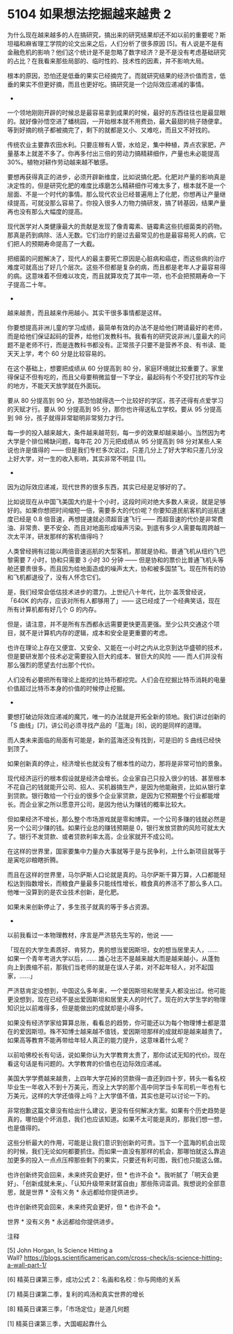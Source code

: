 # 5104 如果想法挖掘越来越贵 2

为什么现在越来越多的人在搞研究，搞出来的研究结果却还不如以前的重要呢？斯坦福和麻省理工学院的论文出来之后，人们分析了很多原因 [5]。有人说是不是有金融危机的影响？他们这个统计是不是忽略了数字经济？是不是没有考虑基础研究的占比？在我看来那些局部的、临时性的、技术性的因素，并不影响大局。

根本的原因，恐怕还是低垂的果实已经摘完了。而就研究结果的经济价值而言，低垂的果实不但更好摘，而且也更好吃。搞研究是一个边际效应递减的事情。

*

一个领地刚刚开辟的时候总是最容易拿到成果的时候，最好的东西往往也是最显眼的。就好像孙悟空进了蟠桃园，一开始根本就不用费劲，最大最甜的桃子随便拿。等到好摘的桃子都被摘完了，剩下的就都是又小、又难吃，而且又不好找的。

传统农业主要靠农田水利。只要庄稼有人管，水给足，集中种植，弄点农家肥，产量基本上就差不多了。你再多付出三倍的劳动力搞精耕细作，产量也未必能提高 30%。植物对耕作劳动越来越不敏感。

要想再获得真正的进步，必须开辟新维度，比如说搞化肥。化肥对产量的影响真是决定性的，但是研究化肥的难度比琢磨怎么精耕细作可难太多了，根本就不是一个层面、不是一个时代的事情。那么现代农业已经普遍用上了化肥，你想再让产量继续提高，可就没那么容易了。你投入很多人力物力搞研发，搞了转基因，结果产量再也没有那么大幅度的提高。

现代医学对人类健康最大的贡献是发现了像青霉素、链霉素这些抗细菌类的药物。那真是药到病除、活人无数。它们治疗的是过去最常见的也是最容易死人的病，它们把人的预期寿命提高了一大截。

把细菌的问题解决了，现代人的最主要死亡原因是心脏病和癌症，而这些病的治疗难度可就高出了好几个层次。这些不但都是复杂的病，而且都是老年人才最容易得的病。这意味着不但难以攻克，而且就算攻克了其中一项，也不会把预期寿命一下子提高二十年。

*

越来越贵，而且越来作用越小。其实干很多事情都是这样。

你要想提高非洲儿童的学习成绩，最简单有效的办法不是给他们聘请最好的老师，而是给他们保证起码的营养，给他们发教科书。我看有的研究说非洲儿童最大的问题不是老师不行，而是连教科书都没有。正常孩子只要不是营养不良、有书读、能天天上学，考个 60 分是比较容易的。

在这个基础上，想要把成绩从 60 分提高到 80 分，家庭环境就比较重要了。家里得保证不但有吃的，而且父母要稍微监督一下学业，最起码有个不受打扰的写作业的地方，不能天天放学就在外面玩。

要从 80 分提高到 90 分，那恐怕就得选一个比较好的学区，孩子还得有点爱学习的天赋才行。要从 90 分提高到 95 分，那你也许得送私立学校。要从 95 分提高到 98 分，孩子就得非常聪明非常努力才行。

每一步的投入越来越大，条件越来越苛刻，每一步的效果却越来越小。当然因为考大学是个排位稀缺问题，每年花 20 万元把成绩从 95 分提高到 98 分对某些人来说也许是值得的 —— 但是我们专栏多次说过，只差几分上了好大学和只差几分没上好大学，对一生的收入影响，其实非常不明显 [1]。

*

因为边际效应递减，现代世界的很多东西，其实已经是足够好的了。

比如说现在从中国飞美国大约是十个小时，这段时间对绝大多数人来说，就是足够好的。如果你想把时间缩短一倍，需要多大的代价呢？你要知道民航客机的巡航速度已经是 0.8 倍音速，再想提速就必须超音速飞行 —— 而超音速的代价是非常费油、非常贵、更不安全、而且对地面形成噪声污染。到底有多少人需要每周跨越一次太平洋，研发那样的客机值得吗？

人类曾经拥有过能以两倍音速巡航的大型客机，那就是协和。普通飞机从纽约飞巴黎需要 7 小时，协和只需要 3 小时 30 分钟 —— 但是协和的票价比普通飞机头等舱还要贵很多。而且因为给地面造成的噪声太大，协和被多国禁飞。现在所有的协和飞机都退役了，没有人怀念它们。

是，我们经常会低估技术进步的潜力。上世纪八十年代，比尔·盖茨曾经说，「640K 的内存，应该对所有人都够用了」—— 这已经成了一个经典笑话，现在所有计算机都有好几个 G 的内存。

但是，请注意，并不是所有东西都永远需要更快更高更强。至少公共交通这个项目，就不是计算机内存的逻辑，成本和安全是更重要的考虑。

也许在理论上存在又便宜、又安全、又能在一小时之内从北京到达华盛顿的技术，但是要研发那个技术必定需要投入巨大的成本、冒巨大的风险 —— 而人们并没有那么强烈的愿望去付出那个代价。

人们没有必要把所有理论上能挖的比特币都挖完。人们会在挖掘比特币消耗的电量价值超过比特币本身的价值的时候停止挖掘。

*

要想打破边际效应递减的魔咒，唯一的办法就是开拓全新的领地。我们讲过创新的「S 曲线」[7]，讲公司必须寻找产品的「蓝海」[8]，说的是同样的道理。

而人类未来面临的局面有可能是，新的蓝海还没有找到，可是旧的 S 曲线已经快到顶了。

如果创新真的停止，经济增长也就没有了根本性的动力，那将是非常可怕的景象。

现代经济运行的根本假设就是经济会增长。企业家自己只投入很少的钱、甚至根本不花自己的钱就能开公司、招人、买机器搞生产，是因为他能融资，比如从银行拿到贷款。银行敢给一个行业的很多个企业家贷款，是因为它预期整个行业都能增长。而企业家之所以愿意开公司，是因为他认为赚钱的概率比较大。

但如果经济不增长，那么整个市场游戏就是零和博弈。一个公司多赚的钱就必然是另一个公司少赚的钱。如果行业总的赚钱预期是 0，银行发放贷款的风险可就太大了。银行不发贷款、或者贷款利率太高，企业家就开不成公司。

在这样的世界里，国家要集中力量办大事就等于是与民争利，上什么新项目就等于是寅吃卯粮瞎折腾。

而且在这样的世界里，马尔萨斯人口论就是真的。马尔萨斯千算万算，人口都能轻松达到指数增长，而粮食产量最多只能线性增长，粮食真的养活不了那么多人口。他唯一没算到的是农业技术创新，是化肥。

如果未来创新停止了，多生孩子就真的等于多占资源。

*

以前我看过一本物理教材，序言是严济慈先生写的，他说 ——

「现在的大学生素质好、肯努力，男的想当爱因斯坦，女的想当居里夫人，…… 如果一个青年考进大学以后，…… 雄心壮志不是越来越大而是越来越小，从蓬勃向上到畏缩不前，那我们当老师的就是在误人子弟，对不起年轻人，对不起国家，……」

严济慈肯定没想到，中国这么多年来，一个爱因斯坦和居里夫人都没出过。他可能更没想到，现在已经不是出爱因斯坦和居里夫人的时代了。现在的大学生学的物理知识比以前难得多，但是能做出的成就却是小得多。

如果没有经济学家给算算总账，看看总的趋势，你可能还以为每个物理博士都是潜在的爱因斯坦。殊不知博士越来越不值钱，爱因斯坦那样的成就却是越来越贵了。如果高等教育不能再带给年轻人真正的能力提升，这意味着什么呢？

以前哈佛校长有句话，说如果你认为大学教育太贵了，那你试试无知的代价。现在看这句话是有问题的。大学教育的价值也在边际效应递减。

美国大学学费越来越贵，上四年大学花掉的贷款得一直还到四十岁，转头一看名校毕业生一年收入不到十万美元，而没上大学的那个高中同学当卡车司机一年也有七万美元，这样的大学还值得上吗？上大学值不值，其实也是可以讨论一下的。

非常抱歉这篇文章没有给出什么建议，更没有任何解决方案。如果有个历史趋势是真的，哪怕是个坏消息，我们也应该知道。如果不太可能是真的，那我们想一想，也是值得的。

这些分析最大的作用，可能是让我们意识到创新的可贵。当下一个蓝海的机会出现的时候，我们无论如何都要抓住。而如果一直没有那样的机会，那哪怕就这么靠追加更多的投入一点点压榨那些剩下的果实，只要还有利可图，我们也只能这么做。

也许创新终究会回来，未来终究会更好，但 * 也许不会 *。我听腻了「明天会更好」、「创新成就未来」、「认知升级带来财富自由」那些陈词滥调。我想说的全部意思，就是世界 * 没有义务 * 永远都给你提供进步。

也许创新终究会回来，未来终究会更好，但 * 也许不会 *。

世界 * 没有义务 * 永远都给你提供进步。

注释

[5] John Horgan, Is Science Hitting a Wall? https://blogs.scientificamerican.com/cross-check/is-science-hitting-a-wall-part-1/

[6] 精英日课第三季，成功公式 2：名画和名校：你与网络的关系

[7] 精英日课第二季，复利的鸡汤和真实世界的增长

[8] 精英日课第三季，「市场定位」是道几何题

[1] 精英日课第三季，大国崛起靠什么

